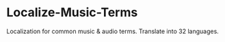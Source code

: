 # Localize-Music-Terms
Localization for common music &amp; audio terms. Translate into 32 languages.

